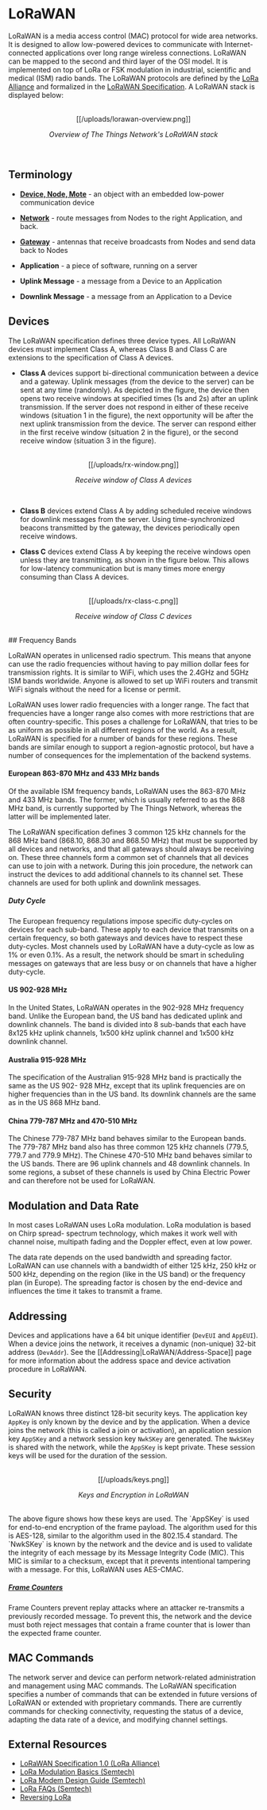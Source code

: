# LoRaWAN

LoRaWAN is a media access control (MAC) protocol for wide area networks. It is designed to allow low-powered devices to communicate with Internet-connected applications over long range wireless connections. LoRaWAN can be mapped to the second and third layer of the OSI model. It is implemented on top of LoRa or FSK modulation in industrial, scientific and medical (ISM) radio bands. The LoRaWAN protocols are defined by the [LoRa Alliance](https://www.lora-alliance.org/) and formalized in the [LoRaWAN Specification](https://www.lora-alliance.org/portals/0/specs/LoRaWAN%20Specification%201R0.pdf). A LoRaWAN stack is displayed below:

<br>
<center>
[[/uploads/lorawan-overview.png]]

_Overview of The Things Network's LoRaWAN stack_ </center>

<br>

## Terminology
* **[Device, Node, Mote](https://www.thethingsnetwork.org/wiki/Hardware/Nodes/Home)** - an object with an embedded low-power communication device

* **[Network](https://www.thethingsnetwork.org/wiki/Backend/Home)** - route messages from Nodes to the right Application, and back.

* **[Gateway](https://www.thethingsnetwork.org/wiki/Hardware/Gateways/Home)** - antennas that receive broadcasts from Nodes and send data back to Nodes

* **Application** - a piece of software, running on a server

* **Uplink Message** - a message from a Device to an Application

* **Downlink Message** - a message from an Application to a Device



## Devices
The LoRaWAN specification defines three device types. All LoRaWAN devices must implement Class A, whereas Class B and Class C are extensions to the specification of Class A devices.

* **Class A** devices support bi-directional communication between a device and a gateway. Uplink messages (from the device to the server) can be sent at any time (randomly). As depicted in the figure, the device then opens two receive windows at specified times (1s and 2s) after an uplink transmission. If the server does not respond in either of these receive windows (situation 1 in the figure), the next opportunity will be after the next uplink transmission from the device.  The server can respond either in the first receive window (situation 2 in the figure), or the second receive window (situation 3 in the figure).

<br>
<center>
[[/uploads/rx-window.png]]

_Receive window of Class A devices_ </center>

<br>

* **Class B** devices extend Class A by adding scheduled receive windows for downlink messages from the server. Using time-synchronized beacons transmitted by the gateway, the devices periodically open receive windows.

* **Class C** devices extend Class A by keeping the receive windows open unless they are transmitting, as shown in the figure below. This allows for low-latency communication but is many times more energy consuming than Class A devices.

<br>
<center>
[[/uploads/rx-class-c.png]]

_Receive window of Class C devices_ </center>

<br>
## Frequency Bands

LoRaWAN operates in unlicensed radio spectrum. This means that anyone can use the radio frequencies without having to pay million dollar fees for transmission rights. It is similar to WiFi, which uses the 2.4GHz and 5GHz ISM bands worldwide. Anyone is allowed to set up WiFi routers and transmit WiFi signals without the need for a license or permit.

LoRaWAN uses lower radio frequencies with a longer range. The fact that frequencies have a longer range also comes with more restrictions that are often country-specific. This poses a challenge for LoRaWAN, that tries to be as uniform as possible in all different regions of the world. As a result, LoRaWAN is specified for a number of bands for these regions. These bands are similar enough to support a region-agnostic protocol, but have a number of consequences for the implementation of the backend systems.

#### European 863-870 MHz and 433 MHz bands
Of the available ISM frequency bands, LoRaWAN uses the 863-870 MHz and 433 MHz bands. The former, which is usually referred to as the 868 MHz band, is currently supported by The Things Network, whereas the latter will be implemented later.

The LoRaWAN specification defines 3 common 125 kHz channels for the 868 MHz band (868.10, 868.30 and 868.50 MHz) that must be supported by all devices and networks, and that all gateways should always be receiving on. These three channels form a common set of channels that all devices can use to join with a network. During this join procedure, the network can instruct the devices to add additional channels to its channel set. These channels are used for both uplink and downlink messages.

##### Duty Cycle
The European frequency regulations impose specific duty-cycles on devices for each sub-band. These apply to each device that transmits on a certain frequency, so both gateways and devices have to respect these duty-cycles. Most channels used by LoRaWAN have a duty-cycle as low as 1% or even 0.1%. As a result, the network should be smart in scheduling messages on gateways that are less busy or on channels that have a higher duty-cycle.

#### US 902-928 MHz
In the United States, LoRaWAN operates in the 902-928 MHz frequency band. Unlike the European band, the US band has dedicated uplink and downlink channels. The band is divided into 8 sub-bands that each have 8x125 kHz uplink channels, 1x500 kHz uplink channel and 1x500 kHz downlink channel.

#### Australia 915-928 MHz
The specification of the Australian 915-928 MHz band is practically the same as the US 902- 928 MHz, except that its uplink frequencies are on higher frequencies than in the US band. Its downlink channels are the same as in the US 868 MHz band.

#### China 779-787 MHz and 470-510 MHz
The Chinese 779-787 MHz band behaves similar to the European bands. The 779-787 MHz band also has three common 125 kHz channels (779.5, 779.7 and 779.9 MHz). The Chinese 470-510 MHz band behaves similar to the US bands. There are 96 uplink channels and 48 downlink channels. In some regions, a subset of these channels is used by China Electric Power and can therefore not be used for LoRaWAN.

## Modulation and Data Rate
In most cases LoRaWAN uses LoRa modulation. LoRa modulation is based on Chirp spread- spectrum technology, which makes it work well with channel noise, multipath fading and the Doppler effect, even at low power.

The data rate depends on the used bandwidth and spreading factor. LoRaWAN can use channels with a bandwidth of either 125 kHz, 250 kHz or 500 kHz, depending on the region (like in the US band) or the frequency plan (in Europe). The spreading factor is chosen by the end-device and influences the time it takes to transmit a frame.

## Addressing

Devices and applications have a 64 bit unique identifier (`DevEUI` and `AppEUI`). When a device joins the network, it receives a dynamic (non-unique) 32-bit address (`DevAddr`). See the [[Addressing|LoRaWAN/Address-Space]] page for more information about the address space and device activation procedure in LoRaWAN.

## Security

LoRaWAN knows three distinct 128-bit security keys. The application key `AppKey` is only known by the device and by the application. When a device joins the network (this is called a join or activation), an application session key `AppSKey` and a network session key `NwkSKey` are generated. The `NwkSKey` is shared with the network, while the `AppSKey` is kept private. These session keys will be used for the duration of the session.

<br>
<center>
[[/uploads/keys.png]]

_Keys and Encryption in LoRaWAN_ </center>

<br>
The above figure shows how these keys are used. The `AppSKey` is used for end-to-end encryption of the frame payload. The algorithm used for this is AES-128, similar to the algorithm used in the 802.15.4 standard. The `NwkSKey` is known by the network and the device and is used to validate the integrity of each message by its Message Integrity Code (MIC). This MIC is similar to a checksum, except that it prevents intentional tampering with a message. For this, LoRaWAN uses AES-CMAC.

##### [Frame Counters](https://www.thethingsnetwork.org/wiki/LoRaWAN/Security#security-in-lorawan-and-ttn_frame-counters)
Frame Counters prevent replay attacks where an attacker re-transmits a previously recorded message. To prevent this, the network and the device must both reject messages that contain a frame counter that is lower than the expected frame counter.

## MAC Commands
The network server and device can perform network-related administration and management using MAC commands. The LoRaWAN specification specifies a number of commands that can be extended in future versions of LoRaWAN or extended with proprietary commands. There are currently commands for checking connectivity, requesting the status of a device, adapting the data rate of a device, and modifying channel settings.

## External Resources

* [LoRaWAN Specification 1.0 (LoRa Alliance)](https://www.lora-alliance.org/portals/0/specs/LoRaWAN%20Specification%201R0.pdf)
* [LoRa Modulation Basics (Semtech)](http://www.semtech.com/images/datasheet/an1200.22.pdf)
* [LoRa Modem Design Guide (Semtech)](http://www.semtech.com/images/datasheet/LoraDesignGuide_STD.pdf)
* [LoRa FAQs (Semtech)](http://www.semtech.com/wireless-rf/lora/LoRa-FAQs.pdf)
* [Reversing LoRa](http://static1.squarespace.com/static/54cecce7e4b054df1848b5f9/t/57489e6e07eaa0105215dc6c/1464376943218/Reversing-Lora-Knight.pdf)
